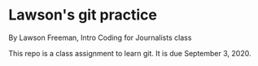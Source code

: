 # Lawson's git practice

By Lawson Freeman, Intro Coding for Journalists class

This repo is a class assignment to learn git. It is due September 3, 2020.
